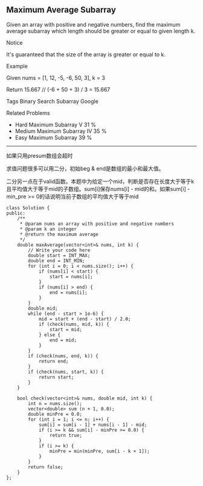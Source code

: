 ## Maximum Average Subarray  ##

Given an array with positive and negative numbers, find the maximum average subarray which length should be greater or equal to given length k.

 Notice

It's guaranteed that the size of the array is greater or equal to k.

Example

Given nums = [1, 12, -5, -6, 50, 3], k = 3

Return 15.667 // (-6 + 50 + 3) / 3 = 15.667

Tags 
Binary Search Subarray Google

Related Problems 

- Hard Maximum Subarray V 31 %
- Medium Maximum Subarray IV 35 %
- Easy Maximum Subarray 39 %

----------
如果只用presum数组会超时

求值问题很多可以用二分，初始beg & end是数组的最小和最大值。

二分另一点在于valid函数。本题中为给定一个mid，判断是否存在长度大于等于k且平均值大于等于mid的子数组。sum[i]保存nums[i] - mid的和。如果sum[i] - min_pre >= 0的话说明当前子数组的平均值大于等于mid

	class Solution {
	public:
	    /**
	     * @param nums an array with positive and negative numbers
	     * @param k an integer
	     * @return the maximum average
	     */
	    double maxAverage(vector<int>& nums, int k) {
	        // Write your code here
	        double start = INT_MAX;
	        double end = INT_MIN;
	        for (int i = 0; i < nums.size(); i++) {
	            if (nums[i] < start) {
	                start = nums[i];
	            }
	            if (nums[i] > end) {
	                end = nums[i];
	            }
	        } 
	        double mid;
	        while (end - start > 1e-6) {
	            mid = start + (end - start) / 2.0;
	            if (check(nums, mid, k)) {
	                start = mid;
	            } else {
	                end = mid;
	            }
	        }
	        if (check(nums, end, k)) {
	            return end;
	        }
	        if (check(nums, start, k)) {
	            return start;
	        }
	    }
	
	    bool check(vector<int>& nums, double mid, int k) {
	        int n = nums.size();
	        vector<double> sum (n + 1, 0.0);
	        double minPre = 0.0;
	        for (int i = 1; i <= n; i++) {
	            sum[i] = sum[i - 1] + nums[i - 1] - mid;
	            if (i >= k && sum[i] - minPre >= 0.0) {
	                return true;
	            }
	            if (i >= k) {
	                minPre = min(minPre, sum[i - k + 1]);
	            }
	        }
	        return false;
	    }
	};